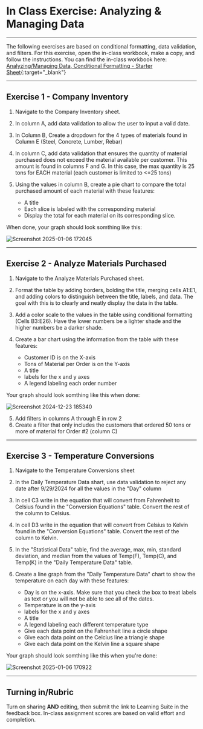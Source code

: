 #  In Class Exercise: Analyzing & Managing Data

---

The following exercises are based on conditional formatting, data validation, and filters. For this exercise, open the in-class workbook, make a copy, and follow the instructions.
You can find the in-class workbook here: [Analyzing/Managing Data, Conditional Formatting - Starter Sheet](https://docs.google.com/spreadsheets/d/1o2_qgtB7Ggw3v8IjGLdc61Ld1jZy3snVAdMJGT7ZjuA/edit?usp=sharing){:target="_blank"}

---

## Exercise 1 - Company Inventory

1. Navigate to the Company Inventory sheet.
2. In column A, add data validation to allow the user to input a valid date.
3. In Column B, Create a dropdown for the 4 types of materials found in Column E (Steel, Concrete, Lumber, Rebar)
4. In column C, add data validation that ensures the quantity of material purchased does not exceed the material available per customer. This amount is found in columns F and G. In this case, the max quantity is 25 tons for EACH material (each customer is limited to <=25 tons)
5. Using the values in column B, create a pie chart to compare the total purchased amount of each material with these features:

      - A title
      - Each slice is labeled with the corresponding material
      - Display the total for each material on its corresponding slice.

When done, your graph should look somthing like this:

![Screenshot 2025-01-06 172045](https://github.com/user-attachments/assets/061046d4-14df-48d4-b25f-dc36e4577213)

---
				
## Exercise 2 - Analyze Materials Purchased

1. Navigate to the Analyze Materials Purchased sheet.
2. Format the table by adding borders, bolding the title, merging cells A1:E1, and adding colors to distinguish between the title, labels, and data. The goal with this is to clearly and neatly display the data in the table.
3. Add a color scale to the values in the table using conditional formatting (Cells B3:E26). Have the lower numbers be a lighter shade and the higher numbers be a darker shade.
4. Create a bar chart using the information from the table with these features:

   - Customer ID is on the X-axis
   - Tons of Material per Order is on the Y-axis
   - A title
   - labels for the x and y axes
   - A legend labeling each order number

Your graph should look somthing like this when done:

![Screenshot 2024-12-23 185340](https://github.com/user-attachments/assets/a056196d-511b-4f8f-ae97-3be0fa806596)

5. Add filters in columns A through E in row 2
6. Create a filter that only includes the customers that ordered 50 tons or more of material for Order #2 (column C)

---

## Exercise 3 - Temperature Conversions

1. Navigate to the Temperature Conversions sheet
2. In the Daily Temperature Data shart, use data validation to reject any date after 9/29/2024 for all the values in the "Day" column
3. In cell C3 write in the equation that will convert from Fahrenheit to Celsius found in the "Conversion Equations" table. Convert the rest of the column to Celsius.
4. In cell D3 write in the equation that will convert from Celsius to Kelvin found in the "Conversion Equations" table. Convert the rest of the column to Kelvin.
5. In the "Statistical Data" table, find the average, max, min, standard deviation, and median from the values of Temp(F), Temp(C), and Temp(K) in the "Daily Temperature Data" table.
6. Create a line graph from the "Daily Temperature Data" chart to show the temperature on each day with these features:

   - Day is on the x-axis. Make sure that you check the box to treat labels as text or you will not be able to see all of the dates.
   - Temperature is on the y-axis
   - labels for the x and y axes
   - A title
   - A legend labeling each different temperature type
   - Give each data point on the Fahrenheit line a circle shape
   - Give each data point on the Celcius line a triangle shape
   - Give each data point on the Kelvin line a square shape

Your graph should look somthing like this when you're done:

![Screenshot 2025-01-06 170922](https://github.com/user-attachments/assets/20404723-e944-4039-81e1-a7a7b061941c)

---
			
## Turning in/Rubric
Turn on sharing **AND** editing, then submit the link to Learning Suite in the feedback box. In-class assignment scores are based on valid effort and completion.


